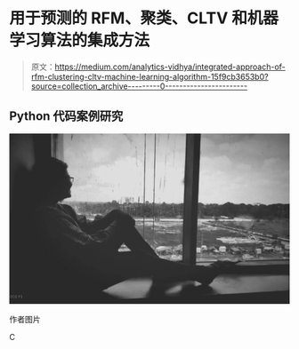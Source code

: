 # 用于预测的 RFM、聚类、CLTV 和机器学习算法的集成方法

> 原文：<https://medium.com/analytics-vidhya/integrated-approach-of-rfm-clustering-cltv-machine-learning-algorithm-15f9cb3653b0?source=collection_archive---------0----------------------->

## Python 代码案例研究

![](img/db131573777655c72a8f211430b1bbdb.png)

作者图片

C